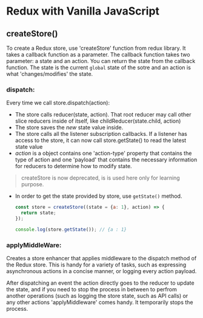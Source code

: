 # Redux with Vanilla JavaScript

## createStore()

To create a Redux store, use 'createStore' function from redux library. It takes a callback function as a parameter. The callback function takes two parameter: a state and an action. You can return the state from the callback function. The state is the current `global` state of the sotre and an action is what 'changes/modifies' the state.

### dispatch:
Every time we call store.dispatch(action):

-  The store calls reducer(state, action). That root reducer may call other slice reducers inside of itself, like childReducer(state.child, action)
-  The store saves the *new* state value inside.
-  The store calls all the listener subscription callbacks. If a listener has access to the store, it can now call store.getState() to read the latest state value
- *action* is a object contains one 'action-type' property that contains the type of action and one 'payload' that contains the necessary information for reducers to determine how to modify state.

>createStore is now deprecated, is is used here only for learning purpose.

- In order to get the state provided by store, use `getState()` method.
  ```javascript
  const store = createStore((state = {a: 1}, action) => {
    return state;
  });

  console.log(store.getState()); // {a : 1}
  ```
### applyMiddleWare:
Creates a store enhancer that applies middleware to the dispatch method of the Redux store. This is handy for a variety of tasks, such as expressing asynchronous actions in a concise manner, or logging every action payload.

After dispatching an event the action directly goes to the reducer to update the state, and if you need to stop the process in between to perfrom another operations (such as logging the store state, such as API calls) or any other actions 'applyMiddleware' comes handy. It temporarily stops the process.